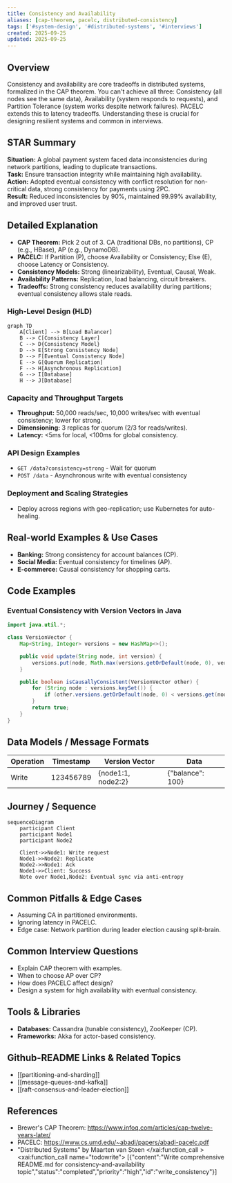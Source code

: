 ```yaml
---
title: Consistency and Availability
aliases: [cap-theorem, pacelc, distributed-consistency]
tags: ['#system-design', '#distributed-systems', '#interviews']
created: 2025-09-25
updated: 2025-09-25
---
```


## Overview
Consistency and availability are core tradeoffs in distributed systems, formalized in the CAP theorem. You can't achieve all three: Consistency (all nodes see the same data), Availability (system responds to requests), and Partition Tolerance (system works despite network failures). PACELC extends this to latency tradeoffs. Understanding these is crucial for designing resilient systems and common in interviews.

## STAR Summary
**Situation:** A global payment system faced data inconsistencies during network partitions, leading to duplicate transactions.  
**Task:** Ensure transaction integrity while maintaining high availability.  
**Action:** Adopted eventual consistency with conflict resolution for non-critical data, strong consistency for payments using 2PC.  
**Result:** Reduced inconsistencies by 90%, maintained 99.99% availability, and improved user trust.

## Detailed Explanation
- **CAP Theorem:** Pick 2 out of 3. CA (traditional DBs, no partitions), CP (e.g., HBase), AP (e.g., DynamoDB).
- **PACELC:** If Partition (P), choose Availability or Consistency; Else (E), choose Latency or Consistency.
- **Consistency Models:** Strong (linearizability), Eventual, Causal, Weak.
- **Availability Patterns:** Replication, load balancing, circuit breakers.
- **Tradeoffs:** Strong consistency reduces availability during partitions; eventual consistency allows stale reads.

### High-Level Design (HLD)
```mermaid
graph TD
    A[Client] --> B[Load Balancer]
    B --> C[Consistency Layer]
    C --> D{Consistency Model}
    D --> E[Strong Consistency Node]
    D --> F[Eventual Consistency Node]
    E --> G[Quorum Replication]
    F --> H[Asynchronous Replication]
    G --> I[Database]
    H --> J[Database]
```

### Capacity and Throughput Targets
- **Throughput:** 50,000 reads/sec, 10,000 writes/sec with eventual consistency; lower for strong.
- **Dimensioning:** 3 replicas for quorum (2/3 for reads/writes).
- **Latency:** <5ms for local, <100ms for global consistency.

### API Design Examples
- `GET /data?consistency=strong` - Wait for quorum
- `POST /data` - Asynchronous write with eventual consistency

### Deployment and Scaling Strategies
- Deploy across regions with geo-replication; use Kubernetes for auto-healing.

## Real-world Examples & Use Cases
- **Banking:** Strong consistency for account balances (CP).
- **Social Media:** Eventual consistency for timelines (AP).
- **E-commerce:** Causal consistency for shopping carts.

## Code Examples
### Eventual Consistency with Version Vectors in Java
```java
import java.util.*;

class VersionVector {
    Map<String, Integer> versions = new HashMap<>();

    public void update(String node, int version) {
        versions.put(node, Math.max(versions.getOrDefault(node, 0), version));
    }

    public boolean isCausallyConsistent(VersionVector other) {
        for (String node : versions.keySet()) {
            if (other.versions.getOrDefault(node, 0) < versions.get(node)) return false;
        }
        return true;
    }
}
```

## Data Models / Message Formats
| Operation | Timestamp | Version Vector | Data |
|-----------|-----------|----------------|------|
| Write     | 123456789 | {node1:1, node2:2} | {"balance": 100} |

## Journey / Sequence
```mermaid
sequenceDiagram
    participant Client
    participant Node1
    participant Node2

    Client->>Node1: Write request
    Node1->>Node2: Replicate
    Node2->>Node1: Ack
    Node1->>Client: Success
    Note over Node1,Node2: Eventual sync via anti-entropy
```

## Common Pitfalls & Edge Cases
- Assuming CA in partitioned environments.
- Ignoring latency in PACELC.
- Edge case: Network partition during leader election causing split-brain.

## Common Interview Questions
- Explain CAP theorem with examples.
- When to choose AP over CP?
- How does PACELC affect design?
- Design a system for high availability with eventual consistency.

## Tools & Libraries
- **Databases:** Cassandra (tunable consistency), ZooKeeper (CP).
- **Frameworks:** Akka for actor-based consistency.

## Github-README Links & Related Topics
- [[partitioning-and-sharding]]
- [[message-queues-and-kafka]]
- [[raft-consensus-and-leader-election]]

## References
- Brewer's CAP Theorem: https://www.infoq.com/articles/cap-twelve-years-later/
- PACELC: https://www.cs.umd.edu/~abadi/papers/abadi-pacelc.pdf
- "Distributed Systems" by Maarten van Steen</content>
</xai:function_call ><xai:function_call name="todowrite">
<parameter name="todos">[{"content":"Write comprehensive README.md for consistency-and-availability topic","status":"completed","priority":"high","id":"write_consistency"}]